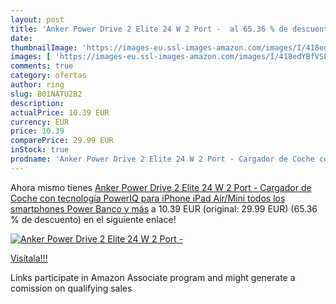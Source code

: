 ```yaml
---
layout: post
title: 'Anker Power Drive 2 Elite 24 W 2 Port -  al 65.36 % de descuento'
date: 
thumbnailImage: 'https://images-eu.ssl-images-amazon.com/images/I/418edYBfVSL._SL200_.jpg'
images: [ 'https://images-eu.ssl-images-amazon.com/images/I/418edYBfVSL._SL200_.jpg' ]
comments: true
category: ofertas
author: ring
slug: B01NATU2B2
description:
actualPrice: 10.39 EUR
currency: EUR
price: 10.39
comparePrice: 29.99 EUR
inStock: true
prodname: 'Anker Power Drive 2 Elite 24 W 2 Port - Cargador de Coche con tecnología PowerIQ para iPhone  iPad Air/Mini  todos los smartphones  Power Banco y más'
---
```


Ahora mismo tienes [Anker Power Drive 2 Elite 24 W 2 Port - Cargador de Coche con tecnología PowerIQ para iPhone  iPad Air/Mini  todos los smartphones  Power Banco y más](https://www.amazon.es/dp/B01NATU2B2/?tag=tolees-21) a 10.39 EUR (original: 29.99 EUR) (65.36 %  de descuento) en el siguiente enlace!

[![Anker Power Drive 2 Elite 24 W 2 Port - ](https://images-eu.ssl-images-amazon.com/images/I/418edYBfVSL._SL200_.jpg)](https://www.amazon.es/dp/B01NATU2B2/?tag=tolees-21)

[Visítala!!!](https://www.amazon.es/dp/B01NATU2B2/?tag=tolees-21)

Links participate in Amazon Associate program and might generate a comission on qualifying sales
